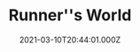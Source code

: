 ---
collection_archive: false
collection_awards: []
collection_category:
  - Editorial
  - Motion
  - Reportage
  - Color
  - Lifestyle
  - Sports + Athletes
  - Environments
collection_content: 
collection_cover: https://d1sf55qlb7p6hz.cloudfront.net/runnersworld_cover-1.jpg
collection_cover_mobile: https://d1sf55qlb7p6hz.cloudfront.net/verticalcovers-49.jpg
collection_description: >-
  How running’s power couple pulled off their mind-boggling transformation–
  while raising four kids.
collection_description_alignment: center
collection_exhibition: []
collection_filter: Commissioned + Stock
collection_hidden: false
collection_meta: The Reinvention of Ryan and Sara Hall
collection_meta_2: ""
collection_press: []
collection_preview:
  - https://d1sf55qlb7p6hz.cloudfront.net/runners-thumb-cover-2.jpg
  - https://d1sf55qlb7p6hz.cloudfront.net/runners-thumb-cover-3.jpg
  - https://d1sf55qlb7p6hz.cloudfront.net/runners-thumb-cover-1.jpg
  - https://d1sf55qlb7p6hz.cloudfront.net/runners-thumb-cover-4.jpg
cover_image: 
date: 2021-03-10T20:44:01.000Z
description: 
hide_footer: true 
navigation_theme: black
px_extra: true
row_alignment: between
slug: runnersworld-halls
theme_color: "#E4D1EB"
theme_color_all_works: 
title: Runner''s World 
seo:
  meta_description: >-
    Jesse Rieser photographs Ryan Hall and Sara Hall in Flagstaff Arizona. Jesse
    Rieser makes portraits and documents their workouts for Runner’s World
    Magazine.
  meta_title: 
collection_blocks:
  - _bookshop_name: collections/media-row-start
    row_alignment: between
  - _bookshop_name: collections/media-element
    align_y:  
    caption: 
    color: "#FBE3C5"
    image:  https://d1sf55qlb7p6hz.cloudfront.net/rieser-runnersworld-1.jpg
    margin_left: '5'
    margin_right: '0'
    margin_y: '100'
    width: '60'
  - _bookshop_name: collections/media-element
    align_y:  
    caption: 
    color: "#EEF8D8"
    image: https://d1sf55qlb7p6hz.cloudfront.net/rieser-runnersworld-2.jpg
    margin_left: '0'
    margin_right: '5'
    margin_y: '800'
    width: '25'
  - _bookshop_name: collections/media-row
    row_alignment: between
  - _bookshop_name: collections/media-motion
    align_y: start
    block_aspect_ratio: 
    caption: 
    color: ""
    image: 
    margin_left: '15'
    margin_right: '0'
    margin_y: '100'
    show_controls: false
    vimeo_id: 522112869
    width: '66'
  - _bookshop_name: collections/media-row
    row_alignment: between
  - _bookshop_name: collections/media-element
    align_y:  
    caption: 
    color: "#F9E6CD"
    image:  https://d1sf55qlb7p6hz.cloudfront.net/rieser-runnersworld-3.jpg
    margin_left: '25'
    margin_right: '0'
    margin_y: '100'
    width: '33'
  - _bookshop_name: collections/media-row
    row_alignment: between
  - _bookshop_name: collections/media-element
    align_y:  
    caption: 
    color: "#CBEDF8"
    image: https://d1sf55qlb7p6hz.cloudfront.net/rieser-runnersworld-4.jpg
    margin_left: '40'
    margin_right: '0'
    margin_y: '100'
    width: '50'
  - _bookshop_name: collections/media-row
    row_alignment: between
  - _bookshop_name: collections/media-element
    align_y:  
    caption: 
    color: "#F8DAF9"
    image:  https://d1sf55qlb7p6hz.cloudfront.net/rieser-runnersworld-5.jpg
    margin_left: '5'
    margin_right: '0'
    margin_y: '300'
    width: '66'
  - _bookshop_name: collections/media-element
    align_y:  
    caption: 
    color: "#F8E0E0"
    image:  https://d1sf55qlb7p6hz.cloudfront.net/rieser-runnersworld-6.jpg
    margin_left: '0'
    margin_right: '0'
    margin_y: '100'
    width: '20'
  - _bookshop_name: collections/media-row
    row_alignment: between
  - _bookshop_name: collections/media-element
    align_y:  
    caption: 
    color: "#E0FBC5"
    image:  https://d1sf55qlb7p6hz.cloudfront.net/rieser-runnersworld-7.jpg
    margin_left: '30'
    margin_right: '0'
    margin_y: '400'
    width: '25'
  - _bookshop_name: collections/media-element
    align_y:  
    caption: 
    color: "#FBE5C5"
    image:  https://d1sf55qlb7p6hz.cloudfront.net/rieser-runnersworld-8.jpg
    margin_left: '0'
    margin_right: '10'
    margin_y: '100'
    width: '30'
  - _bookshop_name: collections/media-row
    row_alignment: between
  - _bookshop_name: collections/media-element
    align_y:  
    caption: 
    color: "#C5FBF4"
    image:  https://d1sf55qlb7p6hz.cloudfront.net/rieser-runnersworld-9.jpg
    margin_left: '40'
    margin_right: '0'
    margin_y: '100'
    width: '66'
  - _bookshop_name: collections/media-row
    row_alignment: between
  - _bookshop_name: collections/media-element
    align_y:  
    caption: 
    color: "#FBC5C6"
    image:  https://d1sf55qlb7p6hz.cloudfront.net/rieser-runnersworld-12.jpg
    margin_left: '15'
    margin_right: '0'
    margin_y: '200'
    width: '55'
  - _bookshop_name: collections/media-row
    row_alignment: between
  - _bookshop_name: collections/media-element
    align_y:  
    caption: 
    color: "#FBE3C5"
    image:  https://d1sf55qlb7p6hz.cloudfront.net/rieser-runnersworld-10.jpg
    margin_left: '5'
    margin_right: '0'
    margin_y: '100'
    width: '33'
  - _bookshop_name: collections/media-element
    align_y:  
    caption: 
    color: "#CFEFF8"
    image: https://d1sf55qlb7p6hz.cloudfront.net/rieser-runnersworld-11.jpg
    margin_left: '0'
    margin_right: '10'
    margin_y: '400'
    width: '45'
  - _bookshop_name: collections/media-row
    row_alignment: between
  - _bookshop_name: collections/media-motion
    align_y: start
    block_aspect_ratio: 2x3
    caption: 
    color: ""
    image: 
    margin_left: '25'
    margin_right: '0'
    margin_y: '100'
    show_controls: false
    vimeo_id: 522114803
    width: '40'
  - _bookshop_name: collections/media-row
    row_alignment: between
  - _bookshop_name: collections/media-element
    align_y:  
    caption: 
    color: "#FFEBD6"
    image:  https://d1sf55qlb7p6hz.cloudfront.net/rieser-runnersworld-17.jpg
    margin_left: '10'
    margin_right: '0'
    margin_y: '200'
    width: '25'
  - _bookshop_name: collections/media-element
    align_y:  
    caption: 
    color: "#D5FDDD"
    image:  https://d1sf55qlb7p6hz.cloudfront.net/rieser-runnersworld-13.jpg
    margin_left: '0'
    margin_right: '0'
    margin_y: '100'
    width: '60'
  - _bookshop_name: collections/media-row
    row_alignment: between
  - _bookshop_name: collections/media-motion
    align_y: start
    block_aspect_ratio: 16x9
    caption: 
    color: ""
    image: 
    margin_left: '15'
    margin_right: '0'
    margin_y: '200'
    show_controls: false
    vimeo_id: 0522113804
    width: '80'
  - _bookshop_name: collections/media-row
    row_alignment: between
  - _bookshop_name: collections/media-element
    align_y:  
    caption: 
    color: "#FBDFFC"
    image:  https://d1sf55qlb7p6hz.cloudfront.net/rieser-runnersworld-14.jpg
    margin_left: '20'
    margin_right: '0'
    margin_y: '200'
    width: '45'
  - _bookshop_name: collections/media-element
    align_y:  
    caption: 
    color: "#FCECD5"
    image:  https://d1sf55qlb7p6hz.cloudfront.net/rieser-runnersworld-15.jpg
    margin_left: '0'
    margin_right: '10'
    margin_y: '800'
    width: '20'
  - _bookshop_name: collections/media-row
    row_alignment: between
  - _bookshop_name: collections/media-element
    align_y:  
    caption: 
    color: "#C5FBC7"
    image:  https://d1sf55qlb7p6hz.cloudfront.net/rieser-runnersworld-16.jpg
    margin_left: '25'
    margin_right: '0'
    margin_y: '100'
    width: '55'
  - _bookshop_name: collections/media-row-end
---